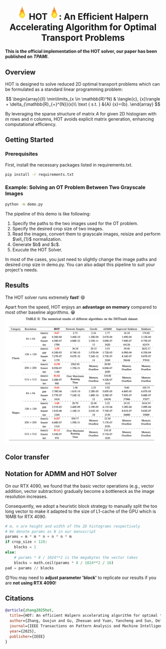 <!--
 * @author: Zhexuan Gu
 * @Date: 2024-11-18 14:58:53
 * @LastEditTime: 2024-11-18 23:11:37
 * @FilePath: /HOT/README.md
 * @Description: Please implement
-->

**<h1 style="text-align:center;"> <img src="images/flame.png" alt="drawing" width="30"/>        HOT     <img src="images/flame.png" alt="drawing" width="30"/>: An Efficient Halpern Accelerating Algorithm
for Optimal Transport Problems         </h1>**

<!-- [![Contributors][contributors-shield]][contributors-url]
[![Forks][forks-shield]][forks-url]
[![Stargazers][stars-shield]][stars-url] -->

**This is the official implementation of the HOT solver, our paper has been published on ***TPAMI***.**


## Overview
HOT is designed to solve reduced 2D optimal transport problems which can be formulated as a standard linear programming problem:

$$
\begin{array}{ll}
\min\limits_{x \in \mathbb{R}^N} & \langle{c}, {x}\rangle  + \delta_{\mathbb{R}_{+}^{N}}(x)\\
         \text { s.t. } &{A} {x}={b}.
\end{array}
$$

By leveraging the sparse structure of matrix $A$ for given 2D histogram with $m$ rows and $n$ columns, HOT avoids explicit matrix generation, enhancing computational efficiency.




<!-- GETTING STARTED -->
## Getting Started
### Prerequisites

First, install the necessary packages listed in requirements.txt.

  ```sh
  pip install -r requirements.txt
  ```

### Example: Solving an OT Problem Between Two Grayscale Images
  ```sh
  python -m demo.py
  ```
The pipeline of this demo is like following: 
<ol>
<li>Specify the paths to the two images used for the OT problem.</li>
<li>Specify the desired crop size of two images.</li>
<li>Read the images, convert them to grayscale images, reisize and perform $\ell_{1}$ normalization.</li>
<li>Generate $b$ and $c$.</li>
<li>Exucute the HOT Solver.</li>
</ol>
In most of the cases, you just need to slightly change the image paths and desired crop size in demo.py. You can also adapt this pipeline to suit your project's needs. 


## Results
The HOT solver runs extremely **fast**! :smile:

Apart from the speed, HOT enjoys an **advantage on memory** compared to most other baseline algorithms. :grin:
<img src="images/result.png" alt="drawing"> 


## Color transfer



## Notation for ADMM and HOT Solver
On our RTX 4090, we found that the basic vector operations (e.g., vector addition, vector subtraction) gradually become a bottleneck as the image resolution increases.

Consequently, we adopt a heuristic block strategy to manually split the too long vector to make it adapted to the size of L1-cache of the GPU which is 16MB for RTX 4090.
```python
# m, n are height and width of the 2D histograms respectively
# We denote params as N in our manuscript
params = m * m * n + n * n * m
if crop_size < 128:
    blocks = 1
else:
    # params * 8 / 1024**2 is the megabytes the vector takes
    blocks = math.ceil(params * 8 / 1024**2 / 16)
pad = params // blocks
```
:blush:You may need to **adjust parameter 'block'** to replicate our results if you are **not using RTX 4090**!


<!-- Citations -->
## Citations

```bibtex
@article{zhang2025hot,
  title={HOT: An efficient Halpern accelerating algorithm for optimal transport problems},
  author={Zhang, Guojun and Gu, Zhexuan and Yuan, Yancheng and Sun, Defeng},
  journal={IEEE Transactions on Pattern Analysis and Machine Intelligence},
  year={2025},
  publisher={IEEE}
}
```




<!-- MARKDOWN LINKS & IMAGES -->
<!-- https://www.markdownguide.org/basic-syntax/#reference-style-links -->
[contributors-shield]: https://img.shields.io/github/contributors/GUZhexuan/HOT.svg?style=for-the-badge
[contributors-url]: https://github.com/GUZhexuan/HOT/graphs/contributors
[forks-shield]: https://img.shields.io/github/forks/GUZhexuan/HOT.svg?style=for-the-badge
[forks-url]: https://github.com/GUZhexuan/HOT/network/members
[stars-shield]: https://img.shields.io/github/stars/GUZhexuan/HOT.svg?style=for-the-badge
[stars-url]: https://github.com/GUZhexuan/HOT/stargazers
